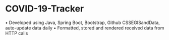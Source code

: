 # COVID-19-Tracker
 
•	Developed using Java, Spring Boot, Bootstrap, Github CSSEGISandData, auto-update data daily
•	Formatted, stored and rendered received data from HTTP calls
